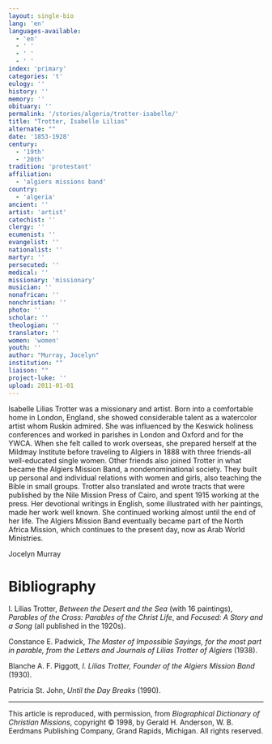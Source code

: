 ```yaml
---
layout: single-bio
lang: 'en'
languages-available:
  - 'en'
  - ' '
  - ' '
  - ' '
index: 'primary'
categories: 't'
eulogy: ''
history: ''
memory: ''
obituary: ''
permalink: '/stories/algeria/trotter-isabelle/'
title: "Trotter, Isabelle Lilias"
alternate: ""
date: '1853-1928'
century:
  - '19th'
  - '20th'
tradition: 'protestant'
affiliation:
  - 'algiers missions band'
country:
  - 'algeria'
ancient: ''
artist: 'artist'
catechist: ''
clergy: ''
ecumenist: ''
evangelist: ''
nationalist: ''
martyr: ''
persecuted: ''
medical: ''
missionary: 'missionary'
musician: ''
nonafrican: ''
nonchristian: ''
photo: ''
scholar: ''
theologian: ''
translator: ''
women: 'women'
youth: ''
author: "Murray, Jocelyn"
institution: ""
liaison: ""
project-luke: ''
upload: 2011-01-01
---
```




Isabelle Lilias Trotter was a missionary and artist. Born into a comfortable home in London, England, she showed considerable talent as a watercolor artist whom Ruskin admired. She was influenced by the Keswick holiness conferences and worked in parishes in London and Oxford and for the YWCA. When she felt called to work overseas, she prepared herself at the Mildmay Institute before traveling to Algiers in 1888 with three friends-all well-educated single women. Other friends also joined Trotter in what became the Algiers Mission Band, a nondenominational society. They built up personal and individual relations with women and girls, also teaching the Bible in small groups. Trotter also translated and wrote tracts that were published by the Nile Mission Press of Cairo, and spent 1915 working at the press. Her devotional writings in English, some illustrated with her paintings, made her work well known. She continued working almost until the end of her life. The Algiers Mission Band eventually became part of the North Africa Mission, which continues to the present day, now as Arab World Ministries.

Jocelyn Murray

# Bibliography

I. Lilias Trotter, *Between the Desert and the Sea* (with 16 paintings), *Parables of the Cross: Parables of the Christ Life*, and *Focused: A Story and a Song* (all published in the 1920s).

Constance E. Padwick, *The Master of Impossible Sayings, for the most part in parable, from the Letters and Journals of Lilias Trotter of Algiers* (1938).

Blanche A. F. Piggott, *I. Lilias Trotter, Founder of the Algiers Mission Band* (1930).

Patricia St. John, *Until the Day Breaks* (1990).

---

This article is reproduced, with permission, from *Biographical Dictionary of Christian Missions*, copyright © 1998, by Gerald H. Anderson, W. B. Eerdmans Publishing Company, Grand Rapids, Michigan. All rights reserved.
